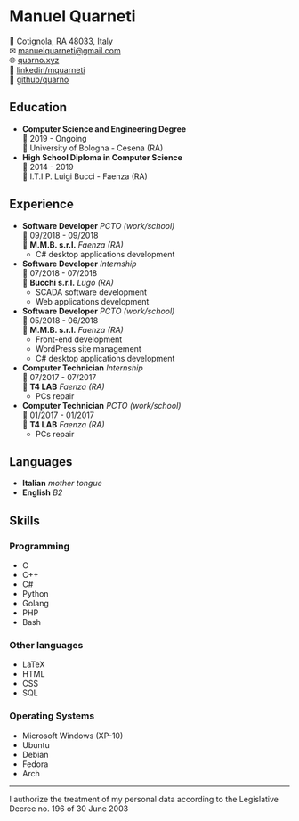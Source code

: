 # Manuel **Quarneti**

📍 [Cotignola, RA 48033, Italy](https://www.openstreetmap.org/relation/43112)\
✉ [manuelquarneti@gmail.com](mailto:manuelquarneti@gmail.com)\
🌐 [quarno.xyz](https://quarno.xyz)\
🔗 [linkedin/mquarneti](https://linkedin.com/in/mquarneti)\
🔗 [github/quarno](https://github.com/quarno)

## Education

- **Computer Science and Engineering Degree**\
📆 2019 - Ongoing\
📍 University of Bologna - Cesena (RA)
- **High School Diploma in Computer Science**\
📆 2014 - 2019\
📍 I.T.I.P. Luigi Bucci - Faenza (RA)

## Experience

- **Software Developer** _PCTO (work/school)_\
📆 09/2018 - 09/2018\
📍 **M.M.B. s.r.l.** _Faenza (RA)_
  - C# desktop applications development
- **Software Developer** _Internship_\
📆 07/2018 - 07/2018\
📍 **Bucchi s.r.l.** _Lugo (RA)_
  - SCADA software development
  - Web applications development
- **Software Developer** _PCTO (work/school)_\
📆 05/2018 - 06/2018\
📍 **M.M.B. s.r.l.** _Faenza (RA)_
  - Front-end development
  - WordPress site management
  - C# desktop applications development
- **Computer Technician** _Internship_\
📆 07/2017 - 07/2017\
📍 **T4 LAB** _Faenza (RA)_
  - PCs repair
- **Computer Technician** _PCTO (work/school)_\
📆 01/2017 - 01/2017\
📍 **T4 LAB** _Faenza (RA)_
  - PCs repair

## Languages

- **Italian** _mother tongue_
- **English** _B2_

## Skills

### Programming

- C
- C++
- C#
- Python
- Golang
- PHP
- Bash

### Other languages

- LaTeX
- HTML
- CSS
- SQL

### Operating Systems

- Microsoft Windows (XP-10)
- Ubuntu
- Debian
- Fedora
- Arch

---

I authorize the treatment of my personal data according to the Legislative Decree no. 196 of 30 June 2003
